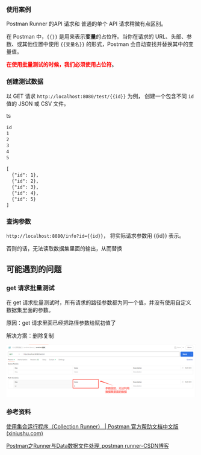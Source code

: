 ### 使用案例

Postman Runner 的API 请求和 普通的单个 API 请求稍微有点区别。

在 Postman 中，`{{}}` 是用来表示**变量**的占位符。当你在请求的 URL、头部、参数、或其他位置中使用 `{{变量名}}` 的形式，Postman 会自动查找并替换其中的变量值。

<font color="red">**在使用批量测试的时候，我们必须使用占位符**</font>。



### 创建测试数据

以 GET 请求  `http://localhost:8080/test/{{id}}`  为例， 创建一个包含不同 `id` 值的 JSON 或 CSV 文件。

ts

```csv
id
1
2
3
4
5

```



```
[
  {"id": 1},
  {"id": 2},
  {"id": 3},
  {"id": 4},
  {"id": 5}
]
```



### 查询参数

`http://localhost:8080/info?id={{id}}`， 将实际请求参数用 {{id}} 表示。

否则的话，无法读取数据集里面的输出，从而替换









## 可能遇到的问题

### get 请求批量测试

在 get 请求批量测试时，所有请求的路径参数都为同一个值，并没有使用自定义数据集里面的参数。

原因：get 请求里面已经把路径参数给赋初值了

解决方案：删除复制

![image-20240910163940134](images/image-20240910163940134.png)











### 参考资料

[使用集合运行程序（Collection Runner） | Postman 官方帮助文档中文版 (xiniushu.com)](https://postman.xiniushu.com/docs/collections/running-collections/intro-to-collection-runs)

[Postman之Runner与Data数据文件处理_postman runner-CSDN博客](https://blog.csdn.net/yang_yang_heng/article/details/109103946)